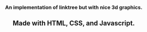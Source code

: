 <h3 align="center">
An implementation of linktree but with nice 3d graphics.
</h3>

<h2 align="center">
  Made with HTML, CSS, and Javascript.
</h2>
